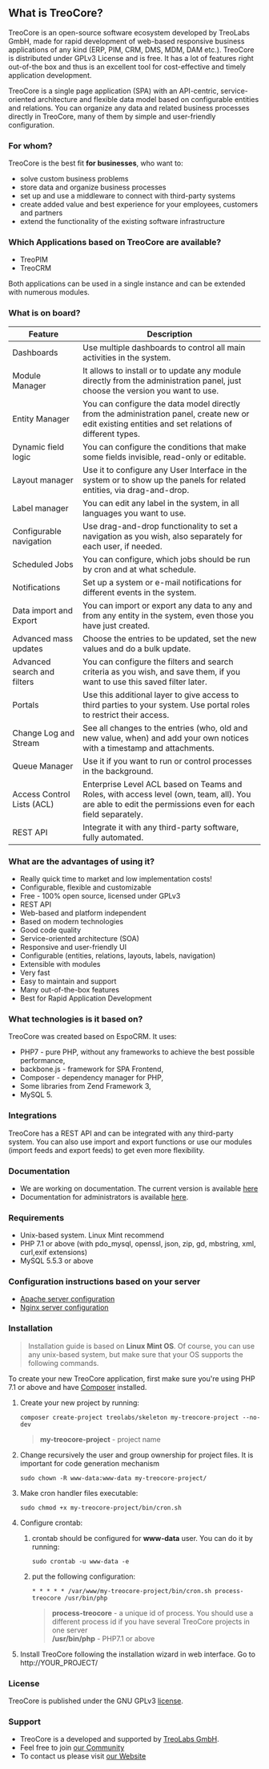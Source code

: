 ## What is TreoCore?
TreoCore is an open-source software ecosystem developed by TreoLabs GmbH, made for rapid development of web-based responsive business applications of any kind (ERP, PIM, CRM, DMS, MDM, DAM etc.). TreoCore is distributed under GPLv3 License and is free. It has a lot of features right out-of-the box and thus is an excellent tool for cost-effective and timely application development.

TreoCore is a single page application (SPA) with an API-centric, service-oriented architecture and flexible data model based on configurable entities and relations. You can organize any data and related business processes directly in TreoCore, many of them by simple and user-friendly configuration.

### For whom?
TreoCore is the best fit **for businesses**, who want to:
* solve custom business problems
* store data and organize business processes
* set up and use a middleware to connect with third-party systems
* create added value and best experience for your employees, customers and partners
* extend the functionality of the existing software infrastructure

### Which Applications based on TreoCore are available?
* TreoPIM
* TreoCRM

Both applications can be used in a single instance and can be extended with numerous modules.

### What is on board?

| Feature                                     | Description                                                                                                                                             |
|---------------------------------------------|---------------------------------------------------------------------------------------------------------------------------------------------------------|
| Dashboards                                  | Use multiple dashboards to control all main activities in the system.                                                                                   |
| Module Manager                              | It allows to install or to update any module directly from the administration panel, just choose the version you want to use.                           |
| Entity Manager                              | You can configure the data model directly from the administration panel, create new or edit existing entities and set relations of different types.     |
| Dynamic field logic                         | You can configure the conditions that make some fields invisible, read-only or editable.                                                                |
| Layout manager                              | Use it to configure any User Interface in the system or to show up the panels for related entities, via drag-and-drop.                                  |
| Label manager                               | You can edit any label in the system, in all languages you want to use.                                                                                 |
| Configurable navigation                     | Use drag-and-drop functionality to set a navigation as you wish, also separately for each user, if needed.                                              |
| Scheduled Jobs                              | You can configure, which jobs should be run by cron and at what schedule.                                                                               |
| Notifications                               | Set up a system or e-mail notifications for different events in the system.                                                                             |
| Data import and Export                      | You can import or export any data to any and from any entity in the system, even those you have just created.                                           |
| Advanced mass updates                       | Choose the entries to be updated, set the new values and do a bulk update.                                                                              |
| Advanced search and filters                 | You can configure the filters and search criteria as you wish, and save them, if you want to use this saved filter later.                               |
| Portals                                     | Use this additional layer to give access to third parties to your system. Use portal roles to restrict their access.                                    |
| Change Log and Stream                       | See all changes to the entries (who, old and new value, when) and add your own notices with a timestamp and attachments.                                |
| Queue Manager                               | Use it if you want to run or control processes in the background.                                                                                       |
| Access Control Lists (ACL)                  | Enterprise Level ACL based on Teams and Roles, with access level (own, team, all). You are able to edit the permissions even for each field separately. |
| REST API                                    | Integrate it with any third-party software, fully automated.                                                                                            |

### What are the advantages of using it?
* Really quick time to market and low implementation costs!
* Configurable, flexible and customizable
* Free - 100% open source, licensed under GPLv3
* REST API
* Web-based and platform independent
* Based on modern technologies
* Good code quality
* Service-oriented architecture (SOA)
* Responsive and user-friendly UI
* Configurable (entities, relations, layouts, labels, navigation)
* Extensible with modules
* Very fast
* Easy to maintain and support
* Many out-of-the-box features
* Best for Rapid Application Development

### What technologies is it based on?
TreoCore was created based on EspoCRM. It uses:

* PHP7 - pure PHP, without any frameworks to achieve the best possible performance,
* backbone.js - framework for SPA Frontend,
* Composer - dependency manager for PHP,
* Some libraries from Zend Framework 3,
* MySQL 5.

### Integrations
TreoCore has a REST API and can be integrated with any third-party system. You can also use import and export functions or use our modules (import feeds and export feeds) to get even more flexibility.

### Documentation
- We are working on documentation. The current version is available [here](https://treopim.com/help)
- Documentation for administrators is available [here](docs/en/administration/).

### Requirements

* Unix-based system. Linux Mint recommend
* PHP 7.1 or above (with pdo_mysql, openssl, json, zip, gd, mbstring, xml, curl,exif extensions)
* MySQL 5.5.3 or above

### Configuration instructions based on your server
* [Apache server configuration](docs/en/administration/apache-server-configuration.md)
* [Nginx server configuration](docs/en/administration/nginx-server-configuration.md)

### Installation
> Installation guide is based on **Linux Mint OS**. Of course, you can use any unix-based system, but make sure that your OS supports the following commands.<br/>

To create your new TreoCore application, first make sure you're using PHP 7.1 or above and have [Composer](https://getcomposer.org/) installed.

1. Create your new project by running:
   ```
   composer create-project treolabs/skeleton my-treocore-project --no-dev
   ```
   > **my-treocore-project** - project name
   
2. Change recursively the user and group ownership for project files. It is important for code generation mechanism
   ```
   sudo chown -R www-data:www-data my-treocore-project/
   ```
3. Make cron handler files executable:
   ```
   sudo chmod +x my-treocore-project/bin/cron.sh
   ```
4. Configure crontab:
   1. crontab should be configured for **www-data** user. You can do it by running:
      ```
      sudo crontab -u www-data -e
      ```
   2. put the following configuration:
      ```
      * * * * * /var/www/my-treocore-project/bin/cron.sh process-treocore /usr/bin/php 
      ```
      >**process-treocore** - a unique id of process. You should use a different process id if you have several TreoCore projects in one server<br/>
      >**/usr/bin/php** - PHP7.1 or above
5. Install TreoCore following the installation wizard in web interface. Go to http://YOUR_PROJECT/

### License
TreoCore is published under the GNU GPLv3 [license](LICENSE.txt).

### Support

- TreoCore is a developed and supported by [TreoLabs GmbH](https://treolabs.com/).
- Feel free to join [our Community](https://community.treolabs.com/)
- To contact us please visit [our Website](https://treolabs.com/)
